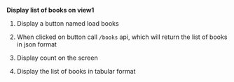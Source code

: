 **Display list of books on view1**

1. Display a button named load books

2. When clicked on button call `/books` api, which will return the list of books in json format

3. Display count on the screen

4. Display the list of books in tabular format
